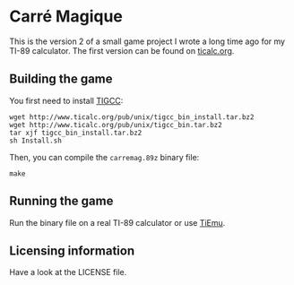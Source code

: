 Carré Magique
=============

This is the version 2 of a small game project I wrote a long time ago for my TI-89 calculator. The first version can be found on [ticalc.org](http://www.ticalc.org/archives/files/fileinfo/232/23253.html).

Building the game
-----------------

You first need to install [TIGCC](http://tigcc.ticalc.org/linux/index.html):

    wget http://www.ticalc.org/pub/unix/tigcc_bin_install.tar.bz2
    wget http://www.ticalc.org/pub/unix/tigcc_bin.tar.bz2
    tar xjf tigcc_bin_install.tar.bz2
    sh Install.sh

Then, you can compile the `carremag.89z` binary file:

    make

Running the game
----------------

Run the binary file on a real TI-89 calculator or use [TiEmu](http://lpg.ticalc.org/prj_tiemu/).

Licensing information
---------------------

Have a look at the LICENSE file.
